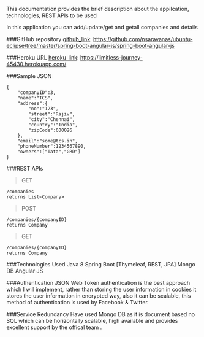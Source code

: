 This documentation provides the brief description about the appilcation, technologies, REST APIs to be used

In this application you can add/update/get and getall companies and details

###GitHub repository
	[github_link][1]:
	https://github.com/nsaravanas/ubuntu-eclipse/tree/master/spring-boot-angular-js/spring-boot-angular-js
	
###Heroku URL
	[heroku_link][2]:
	https://limitless-journey-45430.herokuapp.com/	
	
###Sample JSON

	{
		"companyID":3,
		"name":"TCS",
		"address":{
			"no":"123",
			"street":"Rajiv",
			"city":"Chennai",
			"country":"India",
			"zipCode":600026
		},
		"email":"some@tcs.in",
		"phoneNumber":1234567890,
		"owners":["Tata","GRD"]
	}

###REST APIs
	
> GET
	
	/companies 
	returns List<Company>
	
> POST
	
	/companies/{companyID}
	returns Company
	
> GET
	
	/companies/{companyID}
	returns Company

###Technologies Used
	Java 8
	Spring Boot [Thymeleaf, REST, JPA]
	Mongo DB
	Angular JS
	
###Authentication
	JSON Web Token authentication is the best approach which I will implement, rather than storing the user information in cookies it stores the user information in encrypted way, also it can be scalable, this method of authentication is used by Facebook & Twitter.
	
###Service Redundancy
	Have used Mongo DB as it is document based no SQL which can be horizontally scalable, high available and provides excellent support by the offical team .

[1]:https://github.com/nsaravanas/ubuntu-eclipse/tree/master/spring-boot-angular-js/spring-boot-angular-js
[2]:https://limitless-journey-45430.herokuapp.com/	